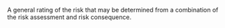A general rating of the risk that may be determined from a combination of the risk assessment and risk consequence.
